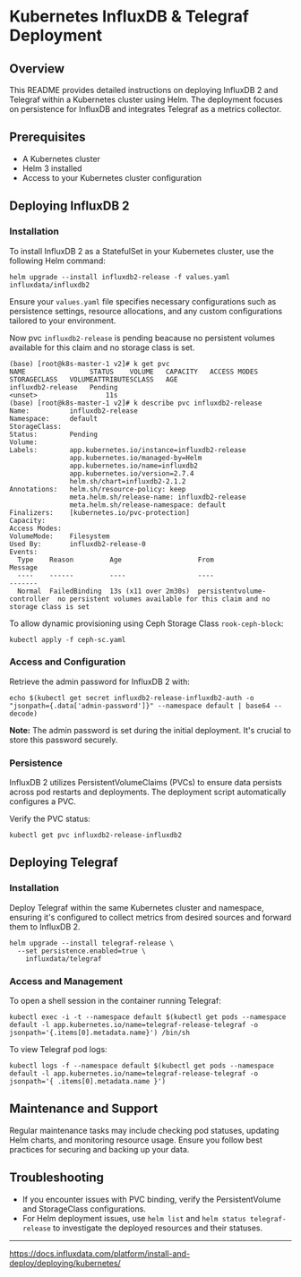 # Kubernetes InfluxDB & Telegraf Deployment

## Overview

This README provides detailed instructions on deploying InfluxDB 2 and Telegraf within a Kubernetes cluster using Helm. The deployment focuses on persistence for InfluxDB and integrates Telegraf as a metrics collector.

## Prerequisites

- A Kubernetes cluster
- Helm 3 installed
- Access to your Kubernetes cluster configuration

## Deploying InfluxDB 2

### Installation

To install InfluxDB 2 as a StatefulSet in your Kubernetes cluster, use the following Helm command:

```shell
helm upgrade --install influxdb2-release -f values.yaml influxdata/influxdb2
```

Ensure your `values.yaml` file specifies necessary configurations such as persistence settings, resource allocations, and any custom configurations tailored to your environment.

Now pvc `influxdb2-release` is pending beacause no persistent volumes available for this claim and no storage class is set. 

```shell
(base) [root@k8s-master-1 v2]# k get pvc
NAME                STATUS    VOLUME   CAPACITY   ACCESS MODES   STORAGECLASS   VOLUMEATTRIBUTESCLASS   AGE
influxdb2-release   Pending                                                     <unset>                 11s
(base) [root@k8s-master-1 v2]# k describe pvc influxdb2-release
Name:          influxdb2-release
Namespace:     default
StorageClass:  
Status:        Pending
Volume:        
Labels:        app.kubernetes.io/instance=influxdb2-release
               app.kubernetes.io/managed-by=Helm
               app.kubernetes.io/name=influxdb2
               app.kubernetes.io/version=2.7.4
               helm.sh/chart=influxdb2-2.1.2
Annotations:   helm.sh/resource-policy: keep
               meta.helm.sh/release-name: influxdb2-release
               meta.helm.sh/release-namespace: default
Finalizers:    [kubernetes.io/pvc-protection]
Capacity:      
Access Modes:  
VolumeMode:    Filesystem
Used By:       influxdb2-release-0
Events:
  Type    Reason         Age                   From                         Message
  ----    ------         ----                  ----                         -------
  Normal  FailedBinding  13s (x11 over 2m30s)  persistentvolume-controller  no persistent volumes available for this claim and no storage class is set

```

To allow dynamic provisioning using Ceph Storage Class `rook-ceph-block`:


```shell
kubectl apply -f ceph-sc.yaml
```

### Access and Configuration

Retrieve the admin password for InfluxDB 2 with:

```shell
echo $(kubectl get secret influxdb2-release-influxdb2-auth -o "jsonpath={.data['admin-password']}" --namespace default | base64 --decode)
```

**Note:** The admin password is set during the initial deployment. It's crucial to store this password securely.

### Persistence

InfluxDB 2 utilizes PersistentVolumeClaims (PVCs) to ensure data persists across pod restarts and deployments. The deployment script automatically configures a PVC.

Verify the PVC status:

```shell
kubectl get pvc influxdb2-release-influxdb2
```

## Deploying Telegraf

### Installation

Deploy Telegraf within the same Kubernetes cluster and namespace, ensuring it's configured to collect metrics from desired sources and forward them to InfluxDB 2.

```shell
helm upgrade --install telegraf-release \
  --set persistence.enabled=true \
    influxdata/telegraf
```

### Access and Management

To open a shell session in the container running Telegraf:

```shell
kubectl exec -i -t --namespace default $(kubectl get pods --namespace default -l app.kubernetes.io/name=telegraf-release-telegraf -o jsonpath='{.items[0].metadata.name}') /bin/sh
```

To view Telegraf pod logs:

```shell
kubectl logs -f --namespace default $(kubectl get pods --namespace default -l app.kubernetes.io/name=telegraf-release-telegraf -o jsonpath='{ .items[0].metadata.name }')
```

## Maintenance and Support

Regular maintenance tasks may include checking pod statuses, updating Helm charts, and monitoring resource usage. Ensure you follow best practices for securing and backing up your data.

## Troubleshooting

- If you encounter issues with PVC binding, verify the PersistentVolume and StorageClass configurations.
- For Helm deployment issues, use `helm list` and `helm status telegraf-release` to investigate the deployed resources and their statuses.

---

https://docs.influxdata.com/platform/install-and-deploy/deploying/kubernetes/